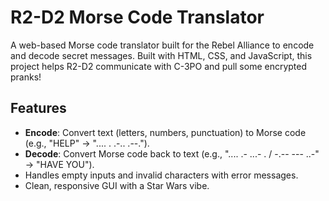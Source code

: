 # R2-D2 Morse Code Translator

A web-based Morse code translator built for the Rebel Alliance to encode and decode secret messages. Built with HTML, CSS, and JavaScript, this project helps R2-D2 communicate with C-3PO and pull some encrypted pranks!

## Features
- **Encode**: Convert text (letters, numbers, punctuation) to Morse code (e.g., "HELP" → ".... . .-.. .--.").
- **Decode**: Convert Morse code back to text (e.g., ".... .- ...- . / -.-- --- ..-" → "HAVE YOU").
- Handles empty inputs and invalid characters with error messages.
- Clean, responsive GUI with a Star Wars vibe.

